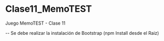 # Clase11_MemoTEST
Juego MemoTEST - Clase 11

-- Se debe realizar la instalación de Bootstrap (npm Install desde el Raiz)